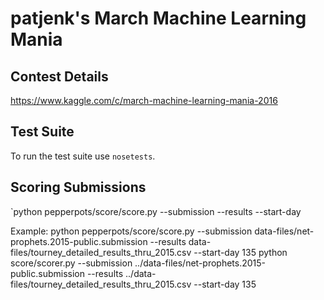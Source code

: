 patjenk's March Machine Learning Mania
======================================

Contest Details
---------------
https://www.kaggle.com/c/march-machine-learning-mania-2016

Test Suite
----------
To run the test suite use `nosetests`.

Scoring Submissions
-------------------
`python pepperpots/score/score.py --submission <filename-of-kaggle-submission> --results <filename-with-game-results> --start-day <day-the-tournament-starts>

Example:
python pepperpots/score/score.py --submission data-files/net-prophets.2015-public.submission --results data-files/tourney_detailed_results_thru_2015.csv --start-day 135
python score/scorer.py --submission ../data-files/net-prophets.2015-public.submission --results ../data-files/tourney_detailed_results_thru_2015.csv --start-day 135
